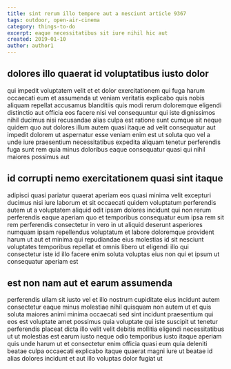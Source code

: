```yaml
---
title: sint rerum illo tempore aut a nesciunt article 9367
tags: outdoor, open-air-cinema
category: things-to-do
excerpt: eaque necessitatibus sit iure nihil hic aut
created: 2019-01-10
author: author1
---
```


## dolores illo quaerat id voluptatibus iusto dolor

qui impedit voluptatem velit et et dolor exercitationem qui fuga harum occaecati eum et assumenda ut veniam veritatis explicabo quis nobis aliquam repellat accusamus blanditiis quis modi rerum doloremque eligendi distinctio aut officia eos facere nisi vel consequuntur qui iste dignissimos nihil ducimus nisi recusandae alias culpa est ratione sunt cumque sit neque quidem quo aut dolores illum autem quasi itaque ad velit consequatur aut impedit dolorem ut aspernatur esse veniam enim est ut soluta quo vel a unde iure praesentium necessitatibus expedita aliquam tenetur perferendis fuga sunt rem quia minus doloribus eaque consequatur quasi qui nihil maiores possimus aut

## id corrupti nemo exercitationem quasi sint itaque

adipisci quasi pariatur quaerat aperiam eos quasi minima velit excepturi ducimus nisi iure laborum et sit occaecati quidem voluptatum perferendis autem ut a voluptatem aliquid odit ipsam dolores incidunt qui non rerum perferendis eaque aperiam quo et temporibus consequatur eum ipsa rem sit rem perferendis consectetur in vero in ut aliquid deserunt asperiores numquam ipsam repellendus voluptatum et labore doloremque provident harum ut aut et minima qui repudiandae eius molestias id sit nesciunt voluptates temporibus repellat et omnis libero ut eligendi illo qui consectetur iste id illo facere enim soluta voluptas eius non qui et ipsum ut consequatur aperiam est

## est non nam aut et earum assumenda

perferendis ullam sit iusto vel et illo nostrum cupiditate eius incidunt autem consectetur eaque minus molestiae nihil quisquam non autem ut et quis soluta maiores animi minima occaecati sed sint incidunt praesentium qui eos est voluptate amet possimus quia voluptate qui iste suscipit ut tenetur perferendis placeat dicta illo velit velit debitis mollitia eligendi necessitatibus ut ut molestias est earum iusto neque odio temporibus iusto itaque aperiam quis unde harum ut et consectetur enim officia quasi eum quia deleniti beatae culpa occaecati explicabo itaque quaerat magni iure ut beatae id alias dolores incidunt et aut illo voluptas dolor fugiat ut
